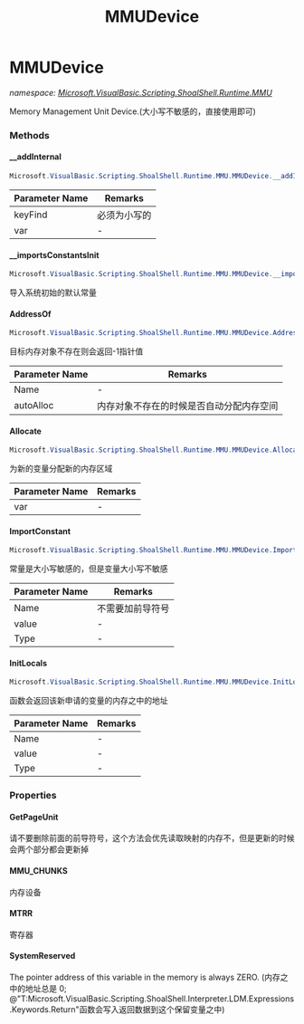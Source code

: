 ﻿---
title: MMUDevice
---

# MMUDevice
_namespace: [Microsoft.VisualBasic.Scripting.ShoalShell.Runtime.MMU](N-Microsoft.VisualBasic.Scripting.ShoalShell.Runtime.MMU.html)_

Memory Management Unit Device.(大小写不敏感的，直接使用即可)

### Methods

#### __addInternal
```csharp
Microsoft.VisualBasic.Scripting.ShoalShell.Runtime.MMU.MMUDevice.__addInternal(System.String,Microsoft.VisualBasic.Scripting.ShoalShell.Runtime.MMU.IPageUnit@)
```


|Parameter Name|Remarks|
|--------------|-------|
|keyFind|必须为小写的|
|var|-|


#### __importsConstantsInit
```csharp
Microsoft.VisualBasic.Scripting.ShoalShell.Runtime.MMU.MMUDevice.__importsConstantsInit
```
导入系统初始的默认常量

#### AddressOf
```csharp
Microsoft.VisualBasic.Scripting.ShoalShell.Runtime.MMU.MMUDevice.AddressOf(System.String,System.Boolean)
```
目标内存对象不存在则会返回-1指针值

|Parameter Name|Remarks|
|--------------|-------|
|Name|-|
|autoAlloc|内存对象不存在的时候是否自动分配内存空间|


#### Allocate
```csharp
Microsoft.VisualBasic.Scripting.ShoalShell.Runtime.MMU.MMUDevice.Allocate(Microsoft.VisualBasic.Scripting.ShoalShell.Runtime.MMU.IPageUnit)
```
为新的变量分配新的内存区域

|Parameter Name|Remarks|
|--------------|-------|
|var|-|


#### ImportConstant
```csharp
Microsoft.VisualBasic.Scripting.ShoalShell.Runtime.MMU.MMUDevice.ImportConstant(System.String,System.Object,System.String)
```
常量是大小写敏感的，但是变量大小写不敏感

|Parameter Name|Remarks|
|--------------|-------|
|Name|不需要加前导符号|
|value|-|
|Type|-|


#### InitLocals
```csharp
Microsoft.VisualBasic.Scripting.ShoalShell.Runtime.MMU.MMUDevice.InitLocals(System.String,System.Object,System.String)
```
函数会返回该新申请的变量的内存之中的地址

|Parameter Name|Remarks|
|--------------|-------|
|Name|-|
|value|-|
|Type|-|




### Properties

#### GetPageUnit
请不要删除前面的前导符号，这个方法会优先读取映射的内存不，但是更新的时候会两个部分都会更新掉
#### MMU_CHUNKS
内存设备
#### MTRR
寄存器
#### SystemReserved
The pointer address of this variable in the memory is always ZERO.
 (内存之中的地址总是 0; @"T:Microsoft.VisualBasic.Scripting.ShoalShell.Interpreter.LDM.Expressions.Keywords.Return"函数会写入返回数据到这个保留变量之中)

